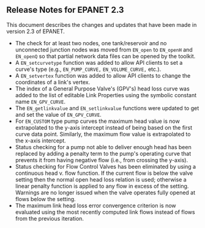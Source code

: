 ﻿>
## Release Notes for EPANET 2.3

This document describes the changes and updates that have been made in version 2.3 of EPANET.

 - The check for at least two nodes, one tank/reservoir and no unconnected junction nodes was moved from `EN_open` to `EN_openH` and `EN_openQ` so that partial network data files can be opened by the toolkit.
 - A `EN_setcurvetype` function was added to allow API clients to set a curve's type (e.g., `EN_PUMP_CURVE,` `EN_VOLUME_CURVE,` etc.).
 - A `EN_setvertex` function was added to allow API clients to change the coordinates of a link's vertex.
 - The index of a General Purpose Valve's (GPV's) head loss curve was added to the list of editable Link Properties using the symbolic constant name `EN_GPV_CURVE`.
 - The `EN_getlinkvalue` and `EN_setlinkvalue` functions were updated to get and set the value of `EN_GPV_CURVE`.
 - For `EN_CUSTOM` type pump curves the maximum head value is now extrapolated to the y-axis intercept instead of being based on the first curve data point. Similarly, the maximum flow value is extrapolated to the x-axis intercept. 
 - Status checking for a pump not able to deliver enough head has been replaced by adding a penalty term to the pump's operating curve that prevents it from having negative flow (i.e., from crossing the y-axis).
 - Status checking for Flow Control Valves has been eliminated by using a continuous head v. flow function. If the current flow is below the valve setting then the normal open head loss relation is used; otherwise a linear penalty function is applied to any flow in excess of the setting. Warnings are no longer issued when the valve operates fully opened at flows below the setting.
 - The maximum link head loss error convergence criterion is now evaluated using the most recently computed link flows instead of flows from the previous iteration.
 


